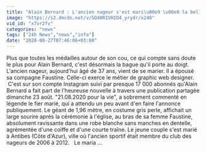 ```yaml
---
title: "Alain Bernard : L'ancien nageur s'est mari\u00e9 \u00e0 la belle Faustine"
image: "https://s2.dmcdn.net/v/SQ40R1VHID4_yrydr/x240"
vid_id: "x7vr2fv"
categories: "news"
tags: ["24h News","news","info"]
date: "2020-08-27T07:46:06+03:00"
---
```

Plus que toutes les médailles autour de son cou, ce qui compte sans doute le plus pour Alain Bernard, c'est désormais la bague qu'il porte au doigt. L'ancien nageur, aujourd'hui âgé de 37 ans, vient de se marier. Il a épousé sa compagne Faustine. Celle-ci exerce le métier de graphic web designer.    C'est sur son compte Instagram suivi par presque 17 000 abonnés qu'Alain Bernard a fait part de l'heureuse nouvelle à travers une publication partagée dimanche 23 août. &quot;21.08.2020 pour la vie&quot;, a sobrement commenté en légende le fier marié, qui a attendu un peu avant d'en faire l'annonce publiquement. Le géant de 1,96 mètre, en costume gris perle, affichait un large sourire après la cérémonie à l'église, au bras de sa femme Faustine, absolument ravissante dans une robe blanche sans manches en dentelle, agrémentée d'une coiffe et d'une courte traîne. Le jeune couple s'est marié à Antibes (Côte d'Azur), ville où l'ancien sportif était membre du club des nageurs de 2006 à 2012.     Le maria ...
